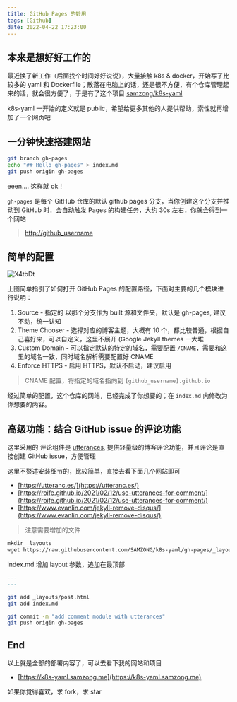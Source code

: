 ```yaml
---
title: GitHub Pages 的妙用
tags: [Github]
date: 2022-04-22 17:23:00
---
```


## 本来是想好好工作的

最近换了新工作（后面找个时间好好说说），大量接触 k8s & docker，开始写了比较多的 yaml 和 Dockerfile；散落在电脑上的话，还是很不方便，有个仓库管理起来的话，就会很方便了，于是有了这个项目 [samzong/k8s-yaml](https://github.com/SAMZONG/k8s-yaml)

k8s-yaml 一开始的定义就是 public，希望给更多其他的人提供帮助，索性就再增加了一个网页吧

## 一分钟快速搭建网站

```sh
git branch gh-pages
echo "## Hello gh-pages" > index.md
git push origin gh-pages
```

eeen.... 这样就 ok！

`gh-pages` 是每个 GitHub 仓库的默认 github pages 分支，当你创建这个分支并推动到 GitHub 时，会自动触发 Pages 的构建任务，大约 30s 左右，你就会得到一个网站

> [http://github_username](http://github_username)

## 简单的配置

![X4tbDt](http://ipic-typora-samzong.oss-cn-qingdao.aliyuncs.com//uPic/X4tbDt.png?x-oss-process=image/resize,w_960,m_lfit)

上图简单指引了如何打开 GitHub Pages 的配置路径，下面对主要的几个模块进行说明：

1. Source  - 指定的 以那个分支作为 built 源和文件夹，默认是 gh-pages, 建议不动，统一认知
2. Theme Chooser - 选择对应的博客主题，大概有 10 个，都比较普通，根据自己喜好来，可以自定义，这里不展开 (Google Jekyll themes 一大堆
3. Custom Domain - 可以指定默认的特定的域名，需要配置 `/CNAME`，需要和这里的域名一致，同时域名解析需要配置好 CNAME
4. Enforce HTTPS - 启用 HTTPS，默认不启动，建议启用

> CNAME 配置，将指定的域名指向到 `[github_username].github.io`

经过简单的配置，这个仓库的网站，已经完成了你想要的；在 `index.md` 内修改为你想要的内容。

## 高级功能：结合 GitHub issue 的评论功能

这里采用的 评论组件是 [utterances](https://utteranc.es/), 提供轻量级的博客评论功能，并且评论是直接创建 GitHub issue，方便管理

这里不赘述安装细节的，比较简单，直接去看下面几个网站即可

- [https://utteranc.es/](https://utteranc.es/)
- [https://roife.github.io/2021/02/12/use-utterances-for-comment/](https://roife.github.io/2021/02/12/use-utterances-for-comment/)
- [https://www.evanlin.com/jekyll-remove-disqus/](https://www.evanlin.com/jekyll-remove-disqus/)

> 注意需要增加的文件

```md
mkdir _layouts
wget https://raw.githubusercontent.com/SAMZONG/k8s-yaml/gh-pages/_layouts/post.html -o _layouts/post.html
```

index.md 增加 layout 参数，追加在最顶部

```md
---
---
```

```sh
git add _layouts/post.html
git add index.md

git commit -m "add comment module with utterances"
git push origin gh-pages
```

## End

以上就是全部的部署内容了，可以去看下我的网站和项目

- [https://k8s-yaml.samzong.me](https://k8s-yaml.samzong.me)

如果你觉得喜欢，求 fork，求 star
